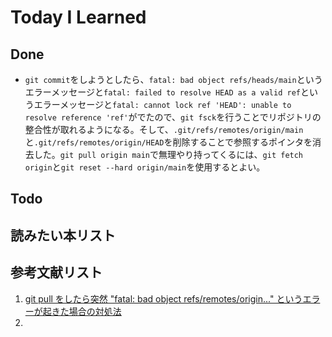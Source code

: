 # Today I Learned

## Done
- `git commit`をしようとしたら、`fatal: bad object refs/heads/main`というエラーメッセージと`fatal: failed to resolve HEAD as a valid ref`というエラーメッセージと`fatal: cannot lock ref 'HEAD': unable to resolve reference 'ref'`がでたので、`git fsck`を行うことでリポジトリの整合性が取れるようになる。そして、`.git/refs/remotes/origin/main`と`.git/refs/remotes/origin/HEAD`を削除することで参照するポインタを消去した。`git pull origin main`で無理やり持ってくるには、`git fetch origin`と`git reset --hard origin/main`を使用するとよい。

## Todo

## 読みたい本リスト

## 参考文献リスト
1. [git pull をしたら突然 "fatal: bad object refs/remotes/origin..." というエラーが起きた場合の対処法](https://obel.hatenablog.jp/entry/20220803/1659461400)
2. 